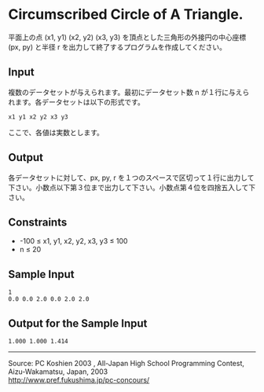 # Circumscribed Circle of A Triangle.

平面上の点 (x1, y1) (x2, y2) (x3, y3) を頂点とした三角形の外接円の中心座標 (px, py) と半径 r を出力して終了するプログラムを作成してください。

## Input

複数のデータセットが与えられます。最初にデータセット数 n が１行に与えられます。各データセットは以下の形式です。

    x1 y1 x2 y2 x3 y3

ここで、各値は実数とします。

## Output

各データセットに対して、px, py, r を１つのスペースで区切って１行に出力して下さい。小数点以下第３位まで出力して下さい。小数点第４位を四捨五入して下さい。

## Constraints

* -100 ≤ x1, y1, x2, y2, x3, y3 ≤ 100
* n ≤ 20

## Sample Input

    1
    0.0 0.0 2.0 0.0 2.0 2.0

## Output for the Sample Input

    1.000 1.000 1.414

* * *

Source: PC Koshien 2003 , All-Japan High School Programming Contest, Aizu-Wakamatsu, Japan, 2003   
<http://www.pref.fukushima.jp/pc-concours/>